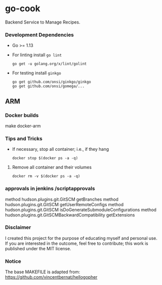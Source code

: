 # go-cook

Backend Service to Manage Recipes.

### Development Dependencies

* Go >= 1.13

* For linting install ```go lint```
    ```    
    go get -u golang.org/x/lint/golint
    ```
  
* For testing install ``ginkgo``
    ```
    go get github.com/onsi/ginkgo/ginkgo
    go get github.com/onsi/gomega/...
    ```

## ARM

### Docker builds 

make docker-arm 

### Tips and Tricks

* If necessary, stop all container; i.e., if they hang
    ```    
    docker stop $(docker ps -a -q)
    ```    

1. Remove all container and their volumes
    ```    
    docker rm -v $(docker ps -a -q)      
    ```

### approvals in jenkins /scriptapprovals

method hudson.plugins.git.GitSCM getBranches
method hudson.plugins.git.GitSCM getUserRemoteConfigs
method hudson.plugins.git.GitSCM isDoGenerateSubmoduleConfigurations
method hudson.plugins.git.GitSCMBackwardCompatibility getExtensions
 
 ### Disclaimer
 
 I created this project for the purpose of educating myself and personal use.
 If you are interested in the outcome, feel free to contribute; this work is published under the MIT license. 
 
### Notice
The base MAKEFILE is adapted from: https://github.com/vincentbernat/hellogopher 